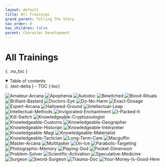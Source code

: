 ```yaml
---
layout: default
title: All Trainings
grand_parent: Telling The Story
nav_order: 0
has_children: false
parent: Character Development
---
```

# All Trainings
{: .no_toc }

<details open markdown="block">
  <summary>
    Table of contents
  </summary>
  {: .text-delta }
- TOC
{:toc}
</details>


![Amateur-Arcana](Game/Blocks/Amateur-Arcana)
![Apophenia](Game/Blocks/Apophenia)
![Autodoc](Game/Blocks/Autodoc)
![Bewitched](Game/Blocks/Bewitched)
![Blood-Rituals](Game/Blocks/Blood-Rituals)
![Brilliant-Bastard](Game/Blocks/Brilliant-Bastard)
![Doctors-Eye](Game/Blocks/Doctors-Eye)
![Do-No-Harm](Game/Blocks/Do-No-Harm)
![Exact-Dosage](Game/Blocks/Exact-Dosage)
![Expert-Arcana](Game/Blocks/Expert-Arcana)
![Hallowed-Ground](Game/Blocks/Hallowed-Ground)
![Intellectual-Leap](Game/Blocks/Intellectual-Leap)
![Intellectual-Methods](Game/Blocks/Intellectual-Methods)
![Invigorated-Enchantment](Game/Blocks/Invigorated-Enchantment)
![I-Packed-It](Game/Blocks/I-Packed-It)
![Kill-Switch](Game/Blocks/Kill-Switch)
![Knowledgeable-Cryptozoologist](Game/Blocks/Knowledgeable-Cryptozoologist)
![Knowledgeable-Customs](Game/Blocks/Knowledgeable-Customs)
![Knowledgeable-Geographer](Game/Blocks/Knowledgeable-Geographer)
![Knowledgeable-Historian](Game/Blocks/Knowledgeable-Historian)
![Knowledgeable-Interpreter](Game/Blocks/Knowledgeable-Interpreter)
![Knowledgeable-Magi](Game/Blocks/Knowledgeable-Magi)
![Knowledgeable-Materialist](Game/Blocks/Knowledgeable-Materialist)
![Knowledgeable-Tactician](Game/Blocks/Knowledgeable-Tactician)
![Long-Term-Care](Game/Blocks/Long-Term-Care)
![Macguffin](Game/Blocks/Macguffin)
![Master-Arcana](Game/Blocks/Master-Arcana)
![Multitasker](Game/Blocks/Multitasker)
![On-Ice](Game/Blocks/On-Ice)
![Parabolic-Targeting](Game/Blocks/Parabolic-Targeting)
![Photographic-Memory](Game/Blocks/Photographic-Memory)
![Playing-God](Game/Blocks/Playing-God)
![Pocket-Dimension](Game/Blocks/Pocket-Dimension)
![Problem-Solver](Game/Blocks/Problem-Solver)
![Scientific-Activation](Game/Blocks/Scientific-Activation)
![Speculative-Medicine](Game/Blocks/Speculative-Medicine)
![Surgeon](Game/Blocks/Surgeon)
![Sword-Surgeon](Game/Blocks/Sword-Surgeon)
![Trauma-Doc](Game/Blocks/Trauma-Doc)
![Your-Money-Is-Good-Here](Game/Blocks/Your-Money-Is-Good-Here)